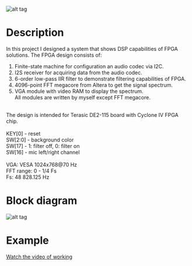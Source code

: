 ![alt tag](https://www.dropbox.com/s/kuagdh0ddndpmlt/photo-example.jpg?raw=1)

# Description

In this project I designed a system that shows DSP capabilities of FPGA solutions. The FPGA design consists of:<br />
1) Finite-state machine for configuration an audio codec via I2C.<br />
2) I2S receiver for acquiring data from the audio codec.<br />
3) 6-order low-pass IIR filter to demonstrate filtering capabilities of FPGA.<br />
4) 4096-point FFT megacore from Altera to get the signal spectrum.<br />
5) VGA module with video RAM to display the spectrum.<br />
All modules are written by myself except FFT megacore.<br />
<br />
The design is intended for Terasic DE2-115 board with Cyclone IV FPGA chip.<br />
<br />
KEY[0] - reset<br />
SW[2:0] - background color<br />
SW[17] - 1: filter off, 0: filter on<br />
SW[16] - mic left/right channel<br />
<br />
VGA: VESA 1024x768@70 Hz<br />
FFT range: 0 - 1/4 Fs<br />
Fs: 48 828.125 Hz

# Block diagram

![alt tag](https://www.dropbox.com/s/bg2g003zykzvpz0/BlockDiagram.png?raw=1)

# Example

[Watch the video of working](https://www.dropbox.com/s/856fmr8i4wgyl42/video-example.webm?raw=1)

